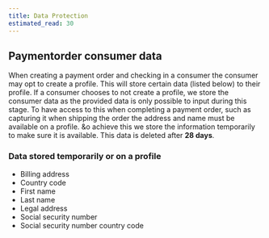 ```yaml
---
title: Data Protection
estimated_read: 30
---
```


## Paymentorder consumer data

When creating a payment order and checking in a consumer the consumer may opt to
create a profile.
This will store certain data (listed below) to their profile.
If a consumer chooses to not create a profile, we store the consumer data
as the provided data is only possible to input during this stage.
To have access to this when completing a payment order, such as capturing it
when shipping the order the address and name must be available on a profile.
&o achieve this we store the information temporarily to make sure it is available.
This data is deleted after **28 days**.

### Data stored temporarily or on a profile

*   Billing address
*   Country code
*   First name
*   Last name
*   Legal address
*   Social security number
*   Social security number country code
